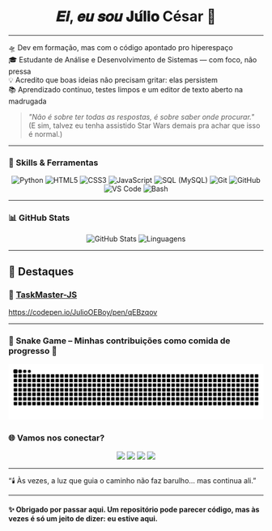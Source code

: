 <!-- readme especial do juliooeboy -->

<h1 align="center">𝑬𝒊, 𝒆𝒖 𝒔𝒐𝒖 𝐉𝐮́𝐥𝐢𝐨 César 👋</h1>

---

🛸 Dev em formação, mas com o código apontado pro hiperespaço  
🎓 Estudante de Análise e Desenvolvimento de Sistemas — com foco, não pressa  
💡 Acredito que boas ideias não precisam gritar: elas persistem  
📚 Aprendizado contínuo, testes limpos e um editor de texto aberto na madrugada  

> *"Não é sobre ter todas as respostas, é sobre saber onde procurar."*  
> (E sim, talvez eu tenha assistido Star Wars demais pra achar que isso é normal.)

---

### 🧰 Skills & Ferramentas

<div align="center">
  <img src="https://cdn.jsdelivr.net/gh/devicons/devicon/icons/python/python-original.svg" width="40" alt="Python" />
  <img src="https://cdn.jsdelivr.net/gh/devicons/devicon/icons/html5/html5-original.svg" width="40" alt="HTML5" />
  <img src="https://cdn.jsdelivr.net/gh/devicons/devicon/icons/css3/css3-original.svg" width="40" alt="CSS3" />
  <img src="https://cdn.jsdelivr.net/gh/devicons/devicon/icons/javascript/javascript-original.svg" width="40" alt="JavaScript" />
  <img src="https://cdn.jsdelivr.net/gh/devicons/devicon/icons/mysql/mysql-original.svg" width="40" alt="SQL (MySQL)" />
  <img src="https://cdn.jsdelivr.net/gh/devicons/devicon/icons/git/git-original.svg" width="40" alt="Git" />
  <img src="https://cdn.jsdelivr.net/gh/devicons/devicon/icons/github/github-original.svg" width="40" alt="GitHub" />
  <img src="https://cdn.jsdelivr.net/gh/devicons/devicon/icons/vscode/vscode-original.svg" width="40" alt="VS Code" />
  <img src="https://cdn.jsdelivr.net/gh/devicons/devicon/icons/bash/bash-original.svg" width="40" alt="Bash" />
</div>

---

### 📊 GitHub Stats

<p align="center">
  <img src="https://github-readme-stats.vercel.app/api?username=JulioOEboy&show_icons=true&theme=tokyonight" alt="GitHub Stats" />
  <img src="https://github-readme-stats.vercel.app/api/top-langs/?username=JulioOEboy&layout=compact&theme=tokyonight" alt="Linguagens" />
</p>

---

## 💼 Destaques

### 🔗 [TaskMaster-JS](https://github.com/JulioOEBoy/TaskMaster-JS)  

https://codepen.io/JulioOEBoy/pen/qEBzqov

---

### 🐍 Snake Game – Minhas contribuições como comida de progresso 🍎

![snake gif](https://github.com/JulioOEboy/JulioOEboy/blob/output/github-contribution-grid-snake.svg)


### 🌐 Vamos nos conectar?

<p align="center">
  <a href="https://github.com/JulioOEboy"><img src="https://img.shields.io/badge/GitHub-JulioOEboy-181717?style=for-the-badge&logo=github" /></a>
  <a href="mailto:jcpcgame8@gmail.com"><img src="https://img.shields.io/badge/Email-jcpcgame8@gmail.com-D14836?style=for-the-badge&logo=gmail" /></a>
  <a href="https://www.instagram.com/juulio_c3sar/"><img src="https://img.shields.io/badge/Instagram-@juulio_c3sar-E4405F?style=for-the-badge&logo=instagram" /></a>
  <a href="https://www.linkedin.com/in/júlio-césar-ferreira-pedrini-176ba5271/"><img src="https://img.shields.io/badge/LinkedIn-Júlio César-0A66C2?style=for-the-badge&logo=linkedin" /></a>
</p>

---

“🕯️ Às vezes, a luz que guia o caminho não faz barulho... mas continua ali.”

---

#### ✨ Obrigado por passar aqui. Um repositório pode parecer código, mas às vezes é só um jeito de dizer: eu estive aqui.


